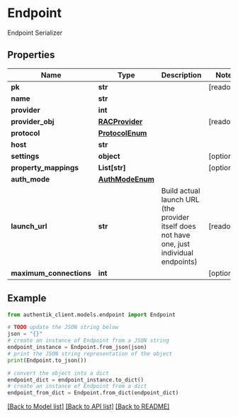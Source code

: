 # Endpoint

Endpoint Serializer

## Properties

Name | Type | Description | Notes
------------ | ------------- | ------------- | -------------
**pk** | **str** |  | [readonly] 
**name** | **str** |  | 
**provider** | **int** |  | 
**provider_obj** | [**RACProvider**](RACProvider.md) |  | [readonly] 
**protocol** | [**ProtocolEnum**](ProtocolEnum.md) |  | 
**host** | **str** |  | 
**settings** | **object** |  | [optional] 
**property_mappings** | **List[str]** |  | [optional] 
**auth_mode** | [**AuthModeEnum**](AuthModeEnum.md) |  | 
**launch_url** | **str** | Build actual launch URL (the provider itself does not have one, just individual endpoints) | [readonly] 
**maximum_connections** | **int** |  | [optional] 

## Example

```python
from authentik_client.models.endpoint import Endpoint

# TODO update the JSON string below
json = "{}"
# create an instance of Endpoint from a JSON string
endpoint_instance = Endpoint.from_json(json)
# print the JSON string representation of the object
print(Endpoint.to_json())

# convert the object into a dict
endpoint_dict = endpoint_instance.to_dict()
# create an instance of Endpoint from a dict
endpoint_from_dict = Endpoint.from_dict(endpoint_dict)
```
[[Back to Model list]](../README.md#documentation-for-models) [[Back to API list]](../README.md#documentation-for-api-endpoints) [[Back to README]](../README.md)


